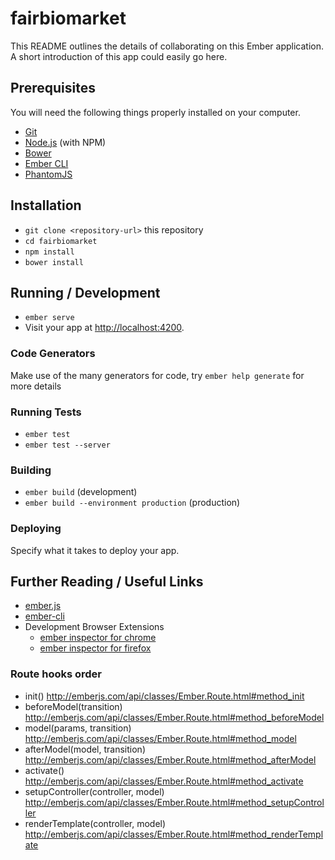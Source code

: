 # fairbiomarket

This README outlines the details of collaborating on this Ember application.
A short introduction of this app could easily go here.

## Prerequisites

You will need the following things properly installed on your computer.

* [Git](https://git-scm.com/)
* [Node.js](https://nodejs.org/) (with NPM)
* [Bower](https://bower.io/)
* [Ember CLI](https://ember-cli.com/)
* [PhantomJS](http://phantomjs.org/)

## Installation

* `git clone <repository-url>` this repository
* `cd fairbiomarket`
* `npm install`
* `bower install`

## Running / Development

* `ember serve`
* Visit your app at [http://localhost:4200](http://localhost:4200).

### Code Generators

Make use of the many generators for code, try `ember help generate` for more details

### Running Tests

* `ember test`
* `ember test --server`

### Building

* `ember build` (development)
* `ember build --environment production` (production)

### Deploying

Specify what it takes to deploy your app.

## Further Reading / Useful Links

* [ember.js](http://emberjs.com/)
* [ember-cli](https://ember-cli.com/)
* Development Browser Extensions
  * [ember inspector for chrome](https://chrome.google.com/webstore/detail/ember-inspector/bmdblncegkenkacieihfhpjfppoconhi)
  * [ember inspector for firefox](https://addons.mozilla.org/en-US/firefox/addon/ember-inspector/)



### Route hooks order
 * init() http://emberjs.com/api/classes/Ember.Route.html#method_init
 * beforeModel(transition) http://emberjs.com/api/classes/Ember.Route.html#method_beforeModel
 * model(params, transition) http://emberjs.com/api/classes/Ember.Route.html#method_model
 * afterModel(model, transition) http://emberjs.com/api/classes/Ember.Route.html#method_afterModel
 * activate() http://emberjs.com/api/classes/Ember.Route.html#method_activate
 * setupController(controller, model) http://emberjs.com/api/classes/Ember.Route.html#method_setupController
 * renderTemplate(controller, model) http://emberjs.com/api/classes/Ember.Route.html#method_renderTemplate
